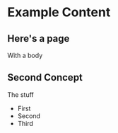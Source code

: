 # Example Content

## Here's a page

With a body

## Second Concept

The stuff

* First
* Second
* Third

